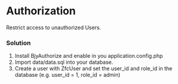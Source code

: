 # Authorization

Restrict access to unauthorized Users.

### Solution

1. Install BjyAuthorize and enable in you application.config.php
2. Import data/data.sql into your database.
3. Create a user with ZfcUser and set the user_id and role_id in the database
    (e.g. user_id = 1, role_id = admin)